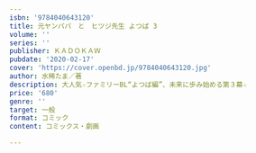 ```yaml
---
isbn: '9784040643120'
title: 元ヤンパパ　と　ヒツジ先生 よつば 3
volume: ''
series: ''
publisher: ＫＡＤＯＫＡＷ
pubdate: '2020-02-17'
cover: 'https://cover.openbd.jp/9784040643120.jpg'
author: 水稀たま／著
description: 大人気☆ファミリーBL“よつば編”、未来に歩み始める第３幕☆
price: '680'
genre: ''
target: 一般
format: コミック
content: コミックス・劇画

---
```

